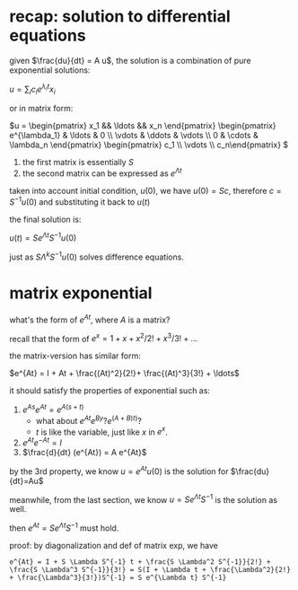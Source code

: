 # recap: solution to differential equations

given $`\frac{du}{dt} = A u`$, the solution is a combination of pure exponential solutions:

$`u = \sum_i c_i e^{\lambda_i t} x_i`$

or in matrix form:

$`u = \begin{pmatrix} x_1 && \ldots && x_n \end{pmatrix} \begin{pmatrix} e^{\lambda_1} & \ldots & 0 \\ \vdots & \ddots & \vdots \\ 0 & \cdots & \lambda_n \end{pmatrix} \begin{pmatrix} c_1 \\ \vdots \\ c_n\end{pmatrix} `$

1. the first matrix is essentially $`S`$
2. the second matrix can be expressed as $`e^{\Lambda t}`$

taken into account initial condition, $`u(0)`$, we have $`u(0)=Sc`$, therefore $`c=S^{-1}u(0)`$ and substituting it back to $`u(t)`$

the final solution is:

$`u(t) = S e^{\Lambda t} S^{-1} u(0)`$

just as $`S \Lambda^k S^{-1} u(0)`$ solves difference equations. 

# matrix exponential

what's the form of $`e^{At}`$, where $`A`$ is a matrix?

recall that the form of $`e^x = 1 + x + x^2/2! + x^3/3! + \ldots`$

the matrix-version has similar form:

$`e^{At} = I + At + \frac{(At)^2}{2!}+ \frac{(At)^3}{3!} + \ldots`$

it should satisfy the properties of exponential such as:

1. $`e^{As} e^{At} = e^{A(s+t)}`$
   - what about $`e^{At} e^{By} ? e^{(A+B)t)}`$?
   - $`t`$ is like the variable, just like $`x`$ in $`e^x`$.
2. $`e^{At} e^{-At} = I`$
3. $`\frac{d}{dt} (e^{At}) = A e^{At}`$

by the 3rd property, we know $`u=e^{At}u(0)`$ is the solution for $`\frac{du}{dt}=Au`$

meanwhile, from the last section, we know $`u=S e^{\Lambda t} S^{-1}`$ is the solution as well. 

then $`e^{At} = S e^{\Lambda t} S^{-1}`$ must hold. 

proof: by diagonalization and def of matrix exp, we have

`e^{At} = I + S \Lambda S^{-1} t + \frac{S \Lambda^2 S^{-1}}{2!} + \frac{S \Lambda^3 S^{-1}}{3!} = S(I + \Lambda t + \frac{\Lambda^2}{2!} + \frac{\Lambda^3}{3!})S^{-1} = S e^{\Lambda t} S^{-1}`